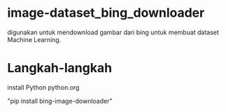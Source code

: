 # image-dataset_bing_downloader
digunakan untuk mendownload gambar dari bing untuk membuat dataset Machine Learning.
# Langkah-langkah
install Python python.org

"pip install bing-image-downloader"
